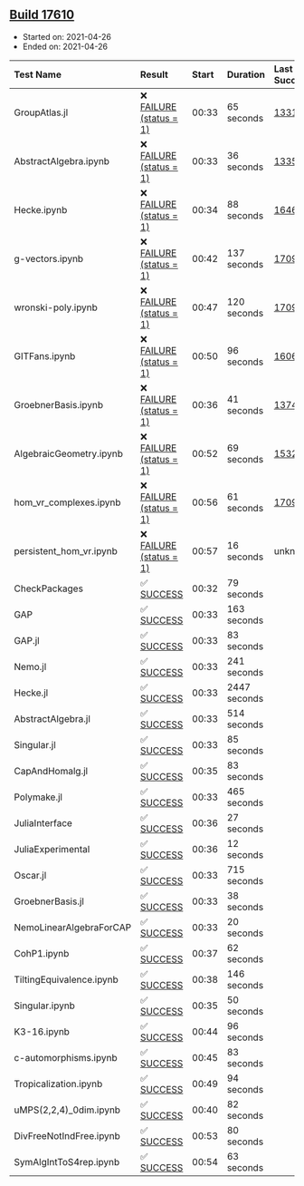 ## [Build 17610](https://oscarci.mathematik.uni-kl.de/job/oscar/17610/)

* Started on: 2021-04-26
* Ended on: 2021-04-26

| Test Name    | Result | Start | Duration | Last Success | First Failure |
|:-------------|:-------|:------|:---------|:-------------|:--------------|
| GroupAtlas.jl | ❌ [FAILURE (status = 1)](https://oscarci.mathematik.uni-kl.de/job/oscar/17610/artifact/logs/build-17610/GroupAtlas.jl.log) | 00:33 | 65 seconds | [13311](https://oscarci.mathematik.uni-kl.de/job/oscar/13311/) | [13312](https://oscarci.mathematik.uni-kl.de/job/oscar/13312/) |
| AbstractAlgebra.ipynb | ❌ [FAILURE (status = 1)](https://oscarci.mathematik.uni-kl.de/job/oscar/17610/artifact/logs/build-17610/AbstractAlgebra.ipynb.log) | 00:33 | 36 seconds | [13355](https://oscarci.mathematik.uni-kl.de/job/oscar/13355/) | [13356](https://oscarci.mathematik.uni-kl.de/job/oscar/13356/) |
| Hecke.ipynb | ❌ [FAILURE (status = 1)](https://oscarci.mathematik.uni-kl.de/job/oscar/17610/artifact/logs/build-17610/Hecke.ipynb.log) | 00:34 | 88 seconds | [16463](https://oscarci.mathematik.uni-kl.de/job/oscar/16463/) | [16464](https://oscarci.mathematik.uni-kl.de/job/oscar/16464/) |
| g-vectors.ipynb | ❌ [FAILURE (status = 1)](https://oscarci.mathematik.uni-kl.de/job/oscar/17610/artifact/logs/build-17610/g-vectors.ipynb.log) | 00:42 | 137 seconds | [17099](https://oscarci.mathematik.uni-kl.de/job/oscar/17099/) | [17100](https://oscarci.mathematik.uni-kl.de/job/oscar/17100/) |
| wronski-poly.ipynb | ❌ [FAILURE (status = 1)](https://oscarci.mathematik.uni-kl.de/job/oscar/17610/artifact/logs/build-17610/wronski-poly.ipynb.log) | 00:47 | 120 seconds | [17098](https://oscarci.mathematik.uni-kl.de/job/oscar/17098/) | [17099](https://oscarci.mathematik.uni-kl.de/job/oscar/17099/) |
| GITFans.ipynb | ❌ [FAILURE (status = 1)](https://oscarci.mathematik.uni-kl.de/job/oscar/17610/artifact/logs/build-17610/GITFans.ipynb.log) | 00:50 | 96 seconds | [16068](https://oscarci.mathematik.uni-kl.de/job/oscar/16068/) | [16069](https://oscarci.mathematik.uni-kl.de/job/oscar/16069/) |
| GroebnerBasis.ipynb | ❌ [FAILURE (status = 1)](https://oscarci.mathematik.uni-kl.de/job/oscar/17610/artifact/logs/build-17610/GroebnerBasis.ipynb.log) | 00:36 | 41 seconds | [13748](https://oscarci.mathematik.uni-kl.de/job/oscar/13748/) | [13749](https://oscarci.mathematik.uni-kl.de/job/oscar/13749/) |
| AlgebraicGeometry.ipynb | ❌ [FAILURE (status = 1)](https://oscarci.mathematik.uni-kl.de/job/oscar/17610/artifact/logs/build-17610/AlgebraicGeometry.ipynb.log) | 00:52 | 69 seconds | [15322](https://oscarci.mathematik.uni-kl.de/job/oscar/15322/) | [15323](https://oscarci.mathematik.uni-kl.de/job/oscar/15323/) |
| hom_vr_complexes.ipynb | ❌ [FAILURE (status = 1)](https://oscarci.mathematik.uni-kl.de/job/oscar/17610/artifact/logs/build-17610/hom_vr_complexes.ipynb.log) | 00:56 | 61 seconds | [17099](https://oscarci.mathematik.uni-kl.de/job/oscar/17099/) | [17100](https://oscarci.mathematik.uni-kl.de/job/oscar/17100/) |
| persistent_hom_vr.ipynb | ❌ [FAILURE (status = 1)](https://oscarci.mathematik.uni-kl.de/job/oscar/17610/artifact/logs/build-17610/persistent_hom_vr.ipynb.log) | 00:57 | 16 seconds | unknown | unknown |
| CheckPackages | ✅ [SUCCESS](https://oscarci.mathematik.uni-kl.de/job/oscar/17610/artifact/logs/build-17610/CheckPackages.log) | 00:32 | 79 seconds |  |  |
| GAP | ✅ [SUCCESS](https://oscarci.mathematik.uni-kl.de/job/oscar/17610/artifact/logs/build-17610/GAP.log) | 00:33 | 163 seconds |  |  |
| GAP.jl | ✅ [SUCCESS](https://oscarci.mathematik.uni-kl.de/job/oscar/17610/artifact/logs/build-17610/GAP.jl.log) | 00:33 | 83 seconds |  |  |
| Nemo.jl | ✅ [SUCCESS](https://oscarci.mathematik.uni-kl.de/job/oscar/17610/artifact/logs/build-17610/Nemo.jl.log) | 00:33 | 241 seconds |  |  |
| Hecke.jl | ✅ [SUCCESS](https://oscarci.mathematik.uni-kl.de/job/oscar/17610/artifact/logs/build-17610/Hecke.jl.log) | 00:33 | 2447 seconds |  |  |
| AbstractAlgebra.jl | ✅ [SUCCESS](https://oscarci.mathematik.uni-kl.de/job/oscar/17610/artifact/logs/build-17610/AbstractAlgebra.jl.log) | 00:33 | 514 seconds |  |  |
| Singular.jl | ✅ [SUCCESS](https://oscarci.mathematik.uni-kl.de/job/oscar/17610/artifact/logs/build-17610/Singular.jl.log) | 00:33 | 85 seconds |  |  |
| CapAndHomalg.jl | ✅ [SUCCESS](https://oscarci.mathematik.uni-kl.de/job/oscar/17610/artifact/logs/build-17610/CapAndHomalg.jl.log) | 00:35 | 83 seconds |  |  |
| Polymake.jl | ✅ [SUCCESS](https://oscarci.mathematik.uni-kl.de/job/oscar/17610/artifact/logs/build-17610/Polymake.jl.log) | 00:33 | 465 seconds |  |  |
| JuliaInterface | ✅ [SUCCESS](https://oscarci.mathematik.uni-kl.de/job/oscar/17610/artifact/logs/build-17610/JuliaInterface.log) | 00:36 | 27 seconds |  |  |
| JuliaExperimental | ✅ [SUCCESS](https://oscarci.mathematik.uni-kl.de/job/oscar/17610/artifact/logs/build-17610/JuliaExperimental.log) | 00:36 | 12 seconds |  |  |
| Oscar.jl | ✅ [SUCCESS](https://oscarci.mathematik.uni-kl.de/job/oscar/17610/artifact/logs/build-17610/Oscar.jl.log) | 00:33 | 715 seconds |  |  |
| GroebnerBasis.jl | ✅ [SUCCESS](https://oscarci.mathematik.uni-kl.de/job/oscar/17610/artifact/logs/build-17610/GroebnerBasis.jl.log) | 00:33 | 38 seconds |  |  |
| NemoLinearAlgebraForCAP | ✅ [SUCCESS](https://oscarci.mathematik.uni-kl.de/job/oscar/17610/artifact/logs/build-17610/NemoLinearAlgebraForCAP.log) | 00:33 | 20 seconds |  |  |
| CohP1.ipynb | ✅ [SUCCESS](https://oscarci.mathematik.uni-kl.de/job/oscar/17610/artifact/logs/build-17610/CohP1.ipynb.log) | 00:37 | 62 seconds |  |  |
| TiltingEquivalence.ipynb | ✅ [SUCCESS](https://oscarci.mathematik.uni-kl.de/job/oscar/17610/artifact/logs/build-17610/TiltingEquivalence.ipynb.log) | 00:38 | 146 seconds |  |  |
| Singular.ipynb | ✅ [SUCCESS](https://oscarci.mathematik.uni-kl.de/job/oscar/17610/artifact/logs/build-17610/Singular.ipynb.log) | 00:35 | 50 seconds |  |  |
| K3-16.ipynb | ✅ [SUCCESS](https://oscarci.mathematik.uni-kl.de/job/oscar/17610/artifact/logs/build-17610/K3-16.ipynb.log) | 00:44 | 96 seconds |  |  |
| c-automorphisms.ipynb | ✅ [SUCCESS](https://oscarci.mathematik.uni-kl.de/job/oscar/17610/artifact/logs/build-17610/c-automorphisms.ipynb.log) | 00:45 | 83 seconds |  |  |
| Tropicalization.ipynb | ✅ [SUCCESS](https://oscarci.mathematik.uni-kl.de/job/oscar/17610/artifact/logs/build-17610/Tropicalization.ipynb.log) | 00:49 | 94 seconds |  |  |
| uMPS(2,2,4)_0dim.ipynb | ✅ [SUCCESS](https://oscarci.mathematik.uni-kl.de/job/oscar/17610/artifact/logs/build-17610/uMPS-2-2-4-_0dim.ipynb.log) | 00:40 | 82 seconds |  |  |
| DivFreeNotIndFree.ipynb | ✅ [SUCCESS](https://oscarci.mathematik.uni-kl.de/job/oscar/17610/artifact/logs/build-17610/DivFreeNotIndFree.ipynb.log) | 00:53 | 80 seconds |  |  |
| SymAlgIntToS4rep.ipynb | ✅ [SUCCESS](https://oscarci.mathematik.uni-kl.de/job/oscar/17610/artifact/logs/build-17610/SymAlgIntToS4rep.ipynb.log) | 00:54 | 63 seconds |  |  |
